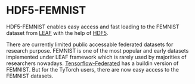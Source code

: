 # HDF5-FEMNIST

HDF5-FEMNIST enables easy access and fast loading to the FEMNIST dataset from [LEAF](https://leaf.cmu.edu) with the help of [HDF5](https://github.com/h5py/h5py).

There are currently limited public accessable federated datasets for research purpose. FEMNIST is one of the most popular and early datasets implemented under LEAF framework which is rarely used by majorities of researchers nowadays. [Tensorflow-Federated](https://www.tensorflow.org/federated/api_docs/python/tff/simulation/datasets/emnist/load_data) has a buildin version of FEMNIST. But for the TyTorch users, there are now easy access to the FEMNIST datasets.
